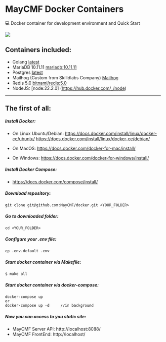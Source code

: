 # MayCMF Docker Containers
:computer: Docker container for development environment and Quick Start

![](https://repository-images.githubusercontent.com/223875170/2ee1e500-1612-11ea-897f-5c7ed34f7a05)

## Containers included:

- Golang [latest](https://hub.docker.com/_/golang)
- MariaDB 10.11.11 [mariadb:10.11.11](https://hub.docker.com/_/mariadb)
- Postgres [latest](https://hub.docker.com/_/postgres)
- Mailhog (Custom from Skilldlabs Company) [Mailhog](https://hub.docker.com/r/skilldlabs/mailhog)
- Redis 5.0 [bitnami/redis:5.0](https://hub.docker.com/r/bitnami/redis/)
- NodeJS: [node:22.2.0] (https://hub.docker.com/_/node)

------

## The first of all:
##### Install Docker:
- On Linux Ubuntu/Debian:
  https://docs.docker.com/install/linux/docker-ce/ubuntu/ 
  https://docs.docker.com/install/linux/docker-ce/debian/

- On MacOS:
  https://docs.docker.com/docker-for-mac/install/

- On Windows:
  https://docs.docker.com/docker-for-windows/install/

##### Install Docker Compose:
- https://docs.docker.com/compose/install/

##### Download repository:

```
git clone git@github.com:MayCMF/docker.git <YOUR_FOLDER>
```

##### Go to downloaded folder:

```
cd <YOUR_FOLDER>
```

##### Configure your .env file:

```
cp .env.default .env

```

##### Start docker container via Makefile:

```
$ make all
```

##### Start docker container via docker-compose:

```
docker-compose up
or
docker-compose up -d     //in background
```

##### Now you can access to you static site:

- MayCMF Server API: http://localhost:8088/
- MayCMF FrontEnd: http://localhost/
